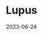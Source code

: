 ---
title: "Lupus"
cc-type: constellation
borders:
  - Centaurus
  - Circinus
  - Hydra
  - Libra
  - Norma
  - Scorpius
date: 2023-06-24
hashtag: lupus
subdivision-of:
  - southern celestial hemisphere
tags:
  - wolf
  - constellation
---